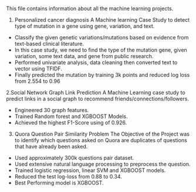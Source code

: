 This file contains information about all the machine learning projects.

1. Personalized cancer diagnosis
 A Machine learning Case Study to detect type of mutation in a gene using gene, variation, and text.
- Classify the given genetic variations/mutations based on evidence from text-based clinical literature.
- In this case study, we need to find the type of the mutation gene, given variation, some text data, and 
  gene from public research.
- Performed univariate analysis, data cleaning then converted text to vector using TFIDF.
- Finally predicted the mutation by training 3k points and reduced log loss from 2.554 to 0.96

2.Social Network Graph Link Prediction
A Machine Learning case study to predict links in a social graph to recommend 
friends/connections/followers.
- Engineered 30 graph features.
- Trained Random forest and XGBOOST Models.
- Achieved the highest F1-Score using of 0.926.

3. Quora Question Pair Similarity Problem
The Objective of the Project was to identify which questions asked on Quora are duplicates of questions that have already been asked.
- Used approximately 300k  questions pair dataset.
- Used extensive natural language processing to preprocess the question.
- Trained logistic regression, linear SVM and XGBOOST models.
- Reduced the test log-loss from 0.88 to 0.34.
- Best Performing model is XGBOOST.
